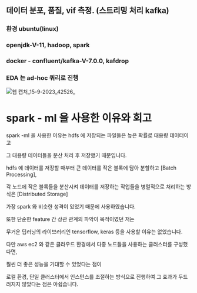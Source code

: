 ## 데이터 분포, 품질, vif 측정. (스트리밍 처리 kafka)
### 환경 ubuntu(linux)
### openjdk-V-11, hadoop, spark
### docker - confluent/kafka-V-7.0.0, kafdrop
### EDA 는 ad-hoc 쿼리로 진행
![웹 캡처_15-9-2023_42526_](https://github.com/OwenKimcertified/spark-ML-toy/assets/99598620/236277be-1b2a-4fd8-bdc1-73ff0d1908ad)


# spark - ml 을 사용한 이유와 회고

spark -ml 을 사용한 이유는 hdfs 에 저장되는 파일들은 높은 확률로 대용량 데이터이고 

그 대용량 데이터들을 분산 처리 후 저장했기 때문입니다.

hdfs 에 데이터를 저장할 때부터 큰 데이터를 작은 블록에 담아 분할하고 [Batch Processing],

각 노드에 작은 블록들을 분산시켜 데이터를 저장하는 작업들을 병렬적으로 처리하는 방식은 [Distributed Storage] 

가장 spark 와 비슷한 성격이 있었기 때문에 사용하였습니다.

또한 단순한 feature 간 상관 관계의 파악이 목적이였던 저는 

무거운 딥러닝의 라이브러리인 tensorflow, keras 등을 사용할 이유는 없었습니다.

다만 aws ec2 와 같은 클라우드 환경에서 다중 노드들을 사용하는 클러스터를 구성했다면,

훨씬 더 좋은 성능을 기대할 수 있었다는 점이

로컬 환경, 단일 클러스터에서 인스턴스를 조절하는 방식으로 진행하여 그 효과가 두드러지지 않았다는 점은 아쉽습니다. 
